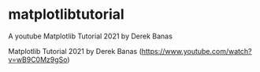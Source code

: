 # matplotlibtutorial
A youtube Matplotlib Tutorial 2021 by Derek Banas

Matplotlib Tutorial 2021 by Derek Banas (https://www.youtube.com/watch?v=wB9C0Mz9gSo)
